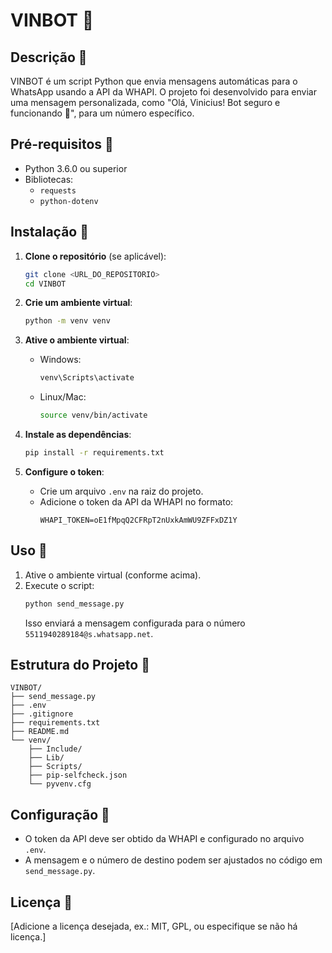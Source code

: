 # VINBOT 🤖

## Descrição 🤖
VINBOT é um script Python que envia mensagens automáticas para o WhatsApp usando a API da WHAPI. O projeto foi desenvolvido para enviar uma mensagem personalizada, como "Olá, Vinicius! Bot seguro e funcionando 🚀", para um número específico.

## Pré-requisitos 🤖
- Python 3.6.0 ou superior
- Bibliotecas:
  - `requests`
  - `python-dotenv`

## Instalação 🤖

1. **Clone o repositório** (se aplicável):
   ```bash
   git clone <URL_DO_REPOSITORIO>
   cd VINBOT
   ```

2. **Crie um ambiente virtual**:
   ```bash
   python -m venv venv
   ```

3. **Ative o ambiente virtual**:
   - Windows:
     ```bash
     venv\Scripts\activate
     ```
   - Linux/Mac:
     ```bash
     source venv/bin/activate
     ```

4. **Instale as dependências**:
   ```bash
   pip install -r requirements.txt
   ```

5. **Configure o token**:
   - Crie um arquivo `.env` na raiz do projeto.
   - Adicione o token da API da WHAPI no formato:
     ```
     WHAPI_TOKEN=oE1fMpqQ2CFRpT2nUxkAmWU9ZFFxDZ1Y
     ```

## Uso 🤖
1. Ative o ambiente virtual (conforme acima).
2. Execute o script:
   ```bash
   python send_message.py
   ```
   Isso enviará a mensagem configurada para o número `5511940289184@s.whatsapp.net`.

## Estrutura do Projeto 🤖
```
VINBOT/
├── send_message.py
├── .env
├── .gitignore
├── requirements.txt
├── README.md
└── venv/
    ├── Include/
    ├── Lib/
    ├── Scripts/
    ├── pip-selfcheck.json
    └── pyvenv.cfg
```

## Configuração 🤖
- O token da API deve ser obtido da WHAPI e configurado no arquivo `.env`.
- A mensagem e o número de destino podem ser ajustados no código em `send_message.py`.

## Licença 🤖
[Adicione a licença desejada, ex.: MIT, GPL, ou especifique se não há licença.]